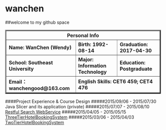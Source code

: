 # wanchen
##welcome to my github space

<table width="600" border="3">
 <tr>
  <th align="center" colspan="3">Personal Info</th>
 </tr>
 <tr>
  <th align="left">Name: WanChen (Wendy)</th>
  <th align="left">Birth: 1992-08-14</th>
  <th align="left">Graduation: 2017-04-30</th>
 </tr>
 <tr>
  <th align="left">School: Southeast University</th>
  <th align="left">Major: Information Technology</th>
  <th align="left">Education: Postgraduate</th>
 </tr>
 <tr>
  <th align="left">Email： wanchengood@163.com</th>
  <th align="left" colspan="2">English Skills: CET6 459; CET4 476</th>
 </tr>
</table>

####Project Experience & Course Design
#####2015/09/06 - 2015/07/30      Java Slicer and its application (private)
#####2015/07/07 - 2015/08/10      [Restful Search WebService](https://github.com/seuwan/RestfulSearchService)
#####2015/04/05 - 2015/05/15      [ThreeTierHotelBookingSystem](https://github.com/seuwan/ThreeTierHotelBookingSystem)
#####2015/03/06 - 2015/04/03      [TwoTierHotelBookingSystem](https://github.com/seuwan/TwoTierHotelBookingSystem)
